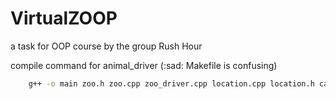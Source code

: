 # VirtualZOOP
a task for OOP course by the group Rush Hour

compile command for animal_driver (:sad: Makefile is confusing)
```bash
	g++ -o main zoo.h zoo.cpp zoo_driver.cpp location.cpp location.h cage.h cage.cpp cell.cpp cell.h facility.cpp facility.h animal.h animal.cpp animal_list.h animal_list.cpp renderable.h -std=c++11
```


